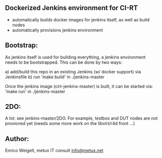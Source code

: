 
Dockerized Jenkins environment for CI-RT
-----------------------------------------

* automatically builds docker images for jenkins itself, as well as build nodes
* automatically provisions jenkins environment

Bootstrap:
----------

As jenkins itself is used for building everything, a jenkins environment needs
to be bootstrapped. This can be done by two ways:

a) add/build this repo in an existing Jenkins (w/ docker support) via Jenkinsfile
b) run 'make build' in ./jenkins-master

Once the jenkins image (cirt-jenkins-master) is built, it can be started via:
   'make run' in ./jenkins-master

2DO:
----

A lot: see jenkins-master/2DO. For example, testbox and DUT nodes are not
provioned yet (needs some more work on the libvirt/r4d front ...)

Author:
--------

Enrico Weigelt, metux IT consult <info@metux.net>
